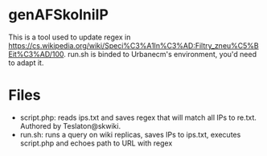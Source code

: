 # genAFSkolniIP

This is a tool used to update regex in https://cs.wikipedia.org/wiki/Speci%C3%A1ln%C3%AD:Filtry_zneu%C5%BEit%C3%AD/100. run.sh is binded to Urbanecm's environment, you'd need to adapt it. 

# Files
* script.php: reads ips.txt and saves regex that will match all IPs to re.txt. Authored by Teslaton@skwiki.
* run.sh: runs a query on wiki replicas, saves IPs to ips.txt, executes script.php and echoes path to URL with regex

